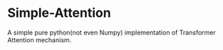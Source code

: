 # Simple-Attention
A simple pure python(not even Numpy) implementation of Transformer Attention mechanism.
